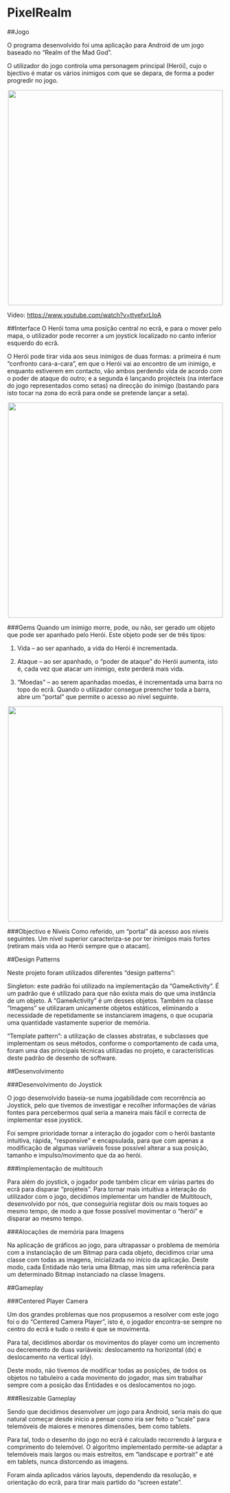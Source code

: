 # PixelRealm


##Jogo

O programa desenvolvido foi uma aplicação para Android de um jogo baseado no “Realm of the Mad God”.

O utilizador do jogo controla uma personagem principal (Herói), cujo 
o bjectivo é matar os vários inimigos com que se depara, de forma a poder progredir no
jogo.
<p align="center">
  <img src="http://i.imgur.com/H5sHvdX.png" width="500">
</p>

Video: https://www.youtube.com/watch?v=ttyefxrLIoA

##Interface
O Herói toma uma posição central no ecrã, e para o mover pelo mapa, o utilizador pode recorrer a um
joystick localizado no canto inferior esquerdo do ecrã.

O Herói pode tirar vida aos seus inimigos de duas formas: a primeira é num
“confronto cara-a-cara”, em que o Herói vai ao encontro de um inimigo, e enquanto
estiverem em contacto, vão ambos perdendo vida de acordo com o poder de ataque
do outro; e a segunda é lançando projécteis (na interface do jogo representados como
setas) na direcção do inimigo (bastando para isto tocar na zona do ecrã para onde se
pretende lançar a seta).

<p align="center">
  <img src="http://i.imgur.com/2u0sP1B.png" width="500">
</p>



###Gems
Quando um inimigo morre, pode, ou não, ser gerado um objeto que pode ser
apanhado pelo Herói. Este objeto pode ser de três tipos:

1. Vida – ao ser apanhado, a vida do Herói é incrementada.

2. Ataque – ao ser apanhado, o “poder de ataque” do Herói aumenta,
isto é, cada vez que atacar um inimigo, este perderá mais vida.

3. “Moedas” – ao serem apanhadas moedas, é incrementada uma barra
no topo do ecrã. Quando o utilizador consegue preencher toda a
barra, abre um “portal” que permite o acesso ao nível seguinte.

<p align="center">
  <img src="http://i.imgur.com/ItAoh0O.png" width="500">
</p>

###Objectivo e Niveis
Como referido, um “portal” dá acesso aos níveis seguintes. Um nível superior
caracteriza-se por ter inimigos mais fortes (retiram mais vida ao Herói sempre que o
atacam).

##Design Patterns

Neste projeto foram utilizados diferentes “design patterns”:

Singleton: este padrão foi utilizado na implementação da “GameActivity”. É um
padrão que é utilizado para que não exista mais do que uma instância de um
objeto. A “GameActivity” é um desses objetos. Também na classe “Imagens” se
utilizaram unicamente objetos estáticos, eliminando a necessidade de
repetidamente se instanciarem imagens, o que ocuparia uma quantidade
vastamente superior de memória.

“Template pattern”: a utilização de classes abstratas, e subclasses que
implementam os seus métodos, conforme o comportamento de cada uma,
foram uma das principais técnicas utilizadas no projeto, e características deste
padrão de desenho de software.

##Desenvolvimento

###Desenvolvimento do Joystick

O jogo desenvolvido baseia-se numa jogabilidade
com recorrência ao Joystick, pelo que tivemos de investigar e recolher
informações de várias fontes para percebermos qual seria a maneira mais fácil
e correcta de implementar esse joystick. 

Foi sempre prioridade tornar a  interação do jogador com o herói bastante intuitiva, rápida, "responsive" e
encapsulada, para que com apenas a modificação de algumas variáveis fosse
possível alterar a sua posição, tamanho e impulso/movimento que da ao herói.

###Implementação de multitouch

Para além do joystick, o jogador pode também
clicar em várias partes do ecrã para disparar “projéteis”. Para tornar mais
intuitiva a interação do utilizador com o jogo, decidimos implementar um
handler de Multitouch, desenvolvido por nós, que conseguiria registar dois ou
mais toques ao mesmo tempo, de modo a que fosse possível movimentar o
“herói” e disparar ao mesmo tempo.

###Alocações de memória para Imagens

Na aplicação de gráficos ao jogo, para
ultrapassar o problema de memória com a instanciação de um Bitmap para
cada objeto, decidimos criar uma classe com todas as imagens, inicializada no
início da aplicação. Deste modo, cada Entidade não teria uma Bitmap, mas sim
uma referência para um determinado Bitmap instanciado na classe Imagens.


##Gameplay

###Centered Player Camera

Um dos grandes problemas que nos propusemos a
resolver com este jogo foi o do “Centered Camera Player”, isto é, o jogador
encontra-se sempre no centro do ecrã e tudo o resto é que se movimenta. 

Para tal, decidimos abordar os movimentos do player como um incremento ou
decremento de duas variáveis: deslocamento na horizontal (dx) e
deslocamento na vertical (dy). 

Deste modo, não tivemos de modificar todas as
posições, de todos os objetos no tabuleiro a cada movimento do jogador, mas
sim trabalhar sempre com a posição das Entidades e os deslocamentos no jogo.


###Resizable Gameplay

Sendo que decidimos desenvolver um jogo para Android,
seria mais do que natural começar desde inicio a pensar como iria ser feito o
“scale” para telemóveis de maiores e menores dimensões, bem como tablets.

Para tal, todo o desenho do jogo no ecrã é calculado recorrendo à largura e
comprimento do telemóvel. O algoritmo implementado permite-se adaptar a
telemóveis mais largos ou mais estreitos, em “landscape e portrait” e até em
tablets, nunca distorcendo as imagens.

Foram ainda aplicados vários layouts, dependendo da resolução, e orientação
do ecrã, para tirar mais partido do “screen estate”.

